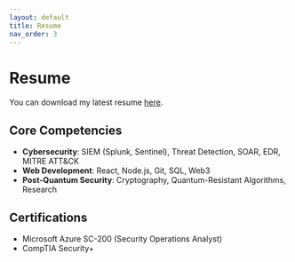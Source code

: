 ```yaml
---
layout: default
title: Resume
nav_order: 3
---
```


# Resume

You can download my latest resume [here](https://example.com/resume.pdf).

## Core Competencies

- **Cybersecurity**: SIEM (Splunk, Sentinel), Threat Detection, SOAR, EDR, MITRE ATT&CK
- **Web Development**: React, Node.js, Git, SQL, Web3
- **Post-Quantum Security**: Cryptography, Quantum-Resistant Algorithms, Research

## Certifications

- Microsoft Azure SC-200 (Security Operations Analyst)
- CompTIA Security+
